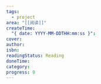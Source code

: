 ```yaml
---
tags:
  - project
area: "[[阅读]]"
createTime:
  "{ date: YYYY-MM-DDTHH:mm:ss }": 
cover: 
author: 
isbn: 
readingStatus: Reading
doneTime: 
category: 
progress: 0
---
```

